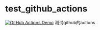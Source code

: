 # test_github_actions
[![GitHub Actions Demo](https://github.com/bobwenstudy/test_github_actions/actions/workflows/github-actions-demo.yml/badge.svg?branch=main)](https://github.com/bobwenstudy/test_github_actions/actions/workflows/github-actions-demo.yml)
测试github的actions
